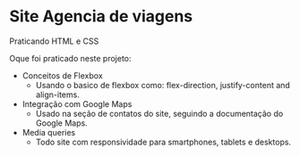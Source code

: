 # Site Agencia de viagens

Praticando HTML e CSS

Oque foi praticado neste projeto:
- Conceitos de Flexbox
    -    Usando o basico de flexbox como: flex-direction, justify-content and align-items.
- Integração com Google Maps
    -   Usado na seção de contatos do site, seguindo a documentação do Google Maps.
- Media queries
    -   Todo site com responsividade para smartphones, tablets e desktops.
